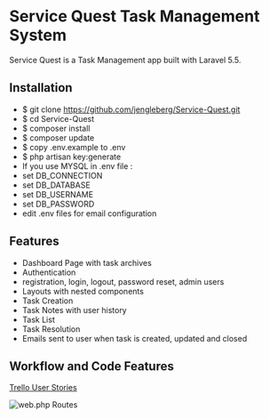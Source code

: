 # Service Quest Task Management System

Service Quest is a Task Management app built with Laravel 5.5.  

## Installation

* $ git clone https://github.com/jengleberg/Service-Quest.git 
* $ cd Service-Quest
* $ composer install
* $ composer update
* $ copy .env.example to .env
* $ php artisan key:generate
* If you use MYSQL in .env file :
 * set DB_CONNECTION
 * set DB_DATABASE
 * set DB_USERNAME
 * set DB_PASSWORD
* edit .env files for email configuration

## Features

* Dashboard Page with task archives
* Authentication
 * registration, login, logout, password reset, admin users
* Layouts with nested components
* Task Creation
* Task Notes with user history
* Task List
* Task Resolution
* Emails sent to user when task is created, updated and closed

## Workflow and Code Features

[Trello User Stories](https://trello.com/b/xNHjNO9r/project-4-guest-task-management-system-in-laravel)

 ![web.php Routes](https://imgur.com/a/7vv1w)





